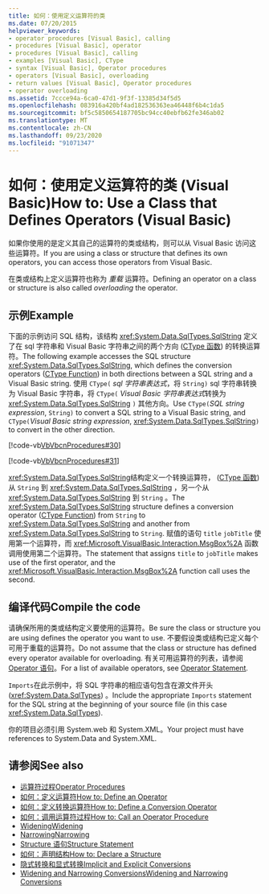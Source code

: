 ```yaml
---
title: 如何：使用定义运算符的类
ms.date: 07/20/2015
helpviewer_keywords:
- operator procedures [Visual Basic], calling
- procedures [Visual Basic], operator
- procedures [Visual Basic], calling
- examples [Visual Basic], CType
- syntax [Visual Basic], Operator procedures
- operators [Visual Basic], overloading
- return values [Visual Basic], Operator procedures
- operator overloading
ms.assetid: 7ccce94a-6ca0-47d1-9f3f-13385d34f5d5
ms.openlocfilehash: 083916a420bf4ad182536363ea46448f6b4c1da5
ms.sourcegitcommit: bf5c5850654187705bc94cc40ebfb62fe346ab02
ms.translationtype: MT
ms.contentlocale: zh-CN
ms.lasthandoff: 09/23/2020
ms.locfileid: "91071347"
---
```

# <a name="how-to-use-a-class-that-defines-operators-visual-basic"></a><span data-ttu-id="8a866-102">如何：使用定义运算符的类 (Visual Basic)</span><span class="sxs-lookup"><span data-stu-id="8a866-102">How to: Use a Class that Defines Operators (Visual Basic)</span></span>

<span data-ttu-id="8a866-103">如果你使用的是定义其自己的运算符的类或结构，则可以从 Visual Basic 访问这些运算符。</span><span class="sxs-lookup"><span data-stu-id="8a866-103">If you are using a class or structure that defines its own operators, you can access those operators from Visual Basic.</span></span>  
  
 <span data-ttu-id="8a866-104">在类或结构上定义运算符也称为 *重载* 运算符。</span><span class="sxs-lookup"><span data-stu-id="8a866-104">Defining an operator on a class or structure is also called *overloading* the operator.</span></span>  
  
## <a name="example"></a><span data-ttu-id="8a866-105">示例</span><span class="sxs-lookup"><span data-stu-id="8a866-105">Example</span></span>  

 <span data-ttu-id="8a866-106">下面的示例访问 SQL 结构，该结构 <xref:System.Data.SqlTypes.SqlString> 定义了在 sql 字符串和 Visual Basic 字符串之间的两个方向 ([CType 函数](../../../language-reference/functions/ctype-function.md)) 的转换运算符。</span><span class="sxs-lookup"><span data-stu-id="8a866-106">The following example accesses the SQL structure <xref:System.Data.SqlTypes.SqlString>, which defines the conversion operators ([CType Function](../../../language-reference/functions/ctype-function.md)) in both directions between a SQL string and a Visual Basic string.</span></span> <span data-ttu-id="8a866-107">使用 `CType(` *sql 字符串表达式*，将 `String)` sql 字符串转换为 Visual Basic 字符串，将 `CType(` *Visual Basic 字符串表达式*转换为 <xref:System.Data.SqlTypes.SqlString> `)` 其他方向。</span><span class="sxs-lookup"><span data-stu-id="8a866-107">Use `CType(`*SQL string expression*, `String)` to convert a SQL string to a Visual Basic string, and `CType(`*Visual Basic string expression*, <xref:System.Data.SqlTypes.SqlString>`)` to convert in the other direction.</span></span>  
  
 [!code-vb[VbVbcnProcedures#30](~/samples/snippets/visualbasic/VS_Snippets_VBCSharp/VbVbcnProcedures/VB/Class1.vb#30)]  
  
 [!code-vb[VbVbcnProcedures#31](~/samples/snippets/visualbasic/VS_Snippets_VBCSharp/VbVbcnProcedures/VB/Class1.vb#31)]  
  
 <span data-ttu-id="8a866-108"><xref:System.Data.SqlTypes.SqlString>结构定义一个转换运算符， ([CType 函数](../../../language-reference/functions/ctype-function.md)) 从 `String` 到 <xref:System.Data.SqlTypes.SqlString> ，另一个从 <xref:System.Data.SqlTypes.SqlString> 到 `String` 。</span><span class="sxs-lookup"><span data-stu-id="8a866-108">The <xref:System.Data.SqlTypes.SqlString> structure defines a conversion operator ([CType Function](../../../language-reference/functions/ctype-function.md)) from `String` to <xref:System.Data.SqlTypes.SqlString> and another from <xref:System.Data.SqlTypes.SqlString> to `String`.</span></span> <span data-ttu-id="8a866-109">赋值的语句 `title` `jobTitle` 使用第一个运算符，而 <xref:Microsoft.VisualBasic.Interaction.MsgBox%2A> 函数调用使用第二个运算符。</span><span class="sxs-lookup"><span data-stu-id="8a866-109">The statement that assigns `title` to `jobTitle` makes use of the first operator, and the <xref:Microsoft.VisualBasic.Interaction.MsgBox%2A> function call uses the second.</span></span>  
  
## <a name="compile-the-code"></a><span data-ttu-id="8a866-110">编译代码</span><span class="sxs-lookup"><span data-stu-id="8a866-110">Compile the code</span></span>  

 <span data-ttu-id="8a866-111">请确保所用的类或结构定义要使用的运算符。</span><span class="sxs-lookup"><span data-stu-id="8a866-111">Be sure the class or structure you are using defines the operator you want to use.</span></span> <span data-ttu-id="8a866-112">不要假设类或结构已定义每个可用于重载的运算符。</span><span class="sxs-lookup"><span data-stu-id="8a866-112">Do not assume that the class or structure has defined every operator available for overloading.</span></span> <span data-ttu-id="8a866-113">有关可用运算符的列表，请参阅 [Operator 语句](../../../language-reference/statements/operator-statement.md)。</span><span class="sxs-lookup"><span data-stu-id="8a866-113">For a list of available operators, see [Operator Statement](../../../language-reference/statements/operator-statement.md).</span></span>  
  
 <span data-ttu-id="8a866-114">`Imports`在此示例中，将 SQL 字符串的相应语句包含在源文件开头 (<xref:System.Data.SqlTypes>) 。</span><span class="sxs-lookup"><span data-stu-id="8a866-114">Include the appropriate `Imports` statement for the SQL string at the beginning of your source file (in this case <xref:System.Data.SqlTypes>).</span></span>  
  
 <span data-ttu-id="8a866-115">你的项目必须引用 System.web 和 System.XML。</span><span class="sxs-lookup"><span data-stu-id="8a866-115">Your project must have references to System.Data and System.XML.</span></span>  
  
## <a name="see-also"></a><span data-ttu-id="8a866-116">请参阅</span><span class="sxs-lookup"><span data-stu-id="8a866-116">See also</span></span>

- [<span data-ttu-id="8a866-117">运算符过程</span><span class="sxs-lookup"><span data-stu-id="8a866-117">Operator Procedures</span></span>](./operator-procedures.md)
- [<span data-ttu-id="8a866-118">如何：定义运算符</span><span class="sxs-lookup"><span data-stu-id="8a866-118">How to: Define an Operator</span></span>](./how-to-define-an-operator.md)
- [<span data-ttu-id="8a866-119">如何：定义转换运算符</span><span class="sxs-lookup"><span data-stu-id="8a866-119">How to: Define a Conversion Operator</span></span>](./how-to-define-a-conversion-operator.md)
- [<span data-ttu-id="8a866-120">如何：调用运算符过程</span><span class="sxs-lookup"><span data-stu-id="8a866-120">How to: Call an Operator Procedure</span></span>](./how-to-call-an-operator-procedure.md)
- [<span data-ttu-id="8a866-121">Widening</span><span class="sxs-lookup"><span data-stu-id="8a866-121">Widening</span></span>](../../../language-reference/modifiers/widening.md)
- [<span data-ttu-id="8a866-122">Narrowing</span><span class="sxs-lookup"><span data-stu-id="8a866-122">Narrowing</span></span>](../../../language-reference/modifiers/narrowing.md)
- [<span data-ttu-id="8a866-123">Structure 语句</span><span class="sxs-lookup"><span data-stu-id="8a866-123">Structure Statement</span></span>](../../../language-reference/statements/structure-statement.md)
- [<span data-ttu-id="8a866-124">如何：声明结构</span><span class="sxs-lookup"><span data-stu-id="8a866-124">How to: Declare a Structure</span></span>](../data-types/how-to-declare-a-structure.md)
- [<span data-ttu-id="8a866-125">隐式转换和显式转换</span><span class="sxs-lookup"><span data-stu-id="8a866-125">Implicit and Explicit Conversions</span></span>](../data-types/implicit-and-explicit-conversions.md)
- [<span data-ttu-id="8a866-126">Widening and Narrowing Conversions</span><span class="sxs-lookup"><span data-stu-id="8a866-126">Widening and Narrowing Conversions</span></span>](../data-types/widening-and-narrowing-conversions.md)
